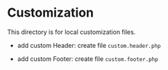 # Customization

This directory is for local customization files.

* add custom Header: create file `custom.header.php`

* add custom Footer: create file `custom.footer.php`
